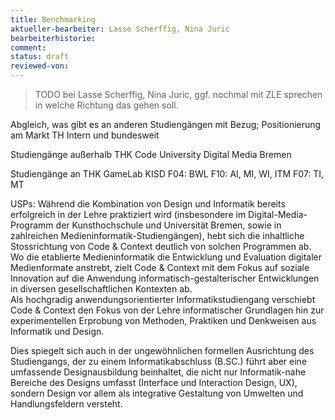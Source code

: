 ```yaml
---
title: Benchmarking
aktueller-bearbeiter: Lasse Scherffig, Nina Juric
bearbeiterhistorie:
comment:
status: draft
reviewed-von:
---
```


> TODO bei Lasse Scherffig, Nina Juric, ggf. nochmal mit ZLE sprechen in welche Richtung das gehen soll.

Abgleich, was gibt es an anderen Studiengängen mit Bezug;
Positionierung am Markt
TH Intern und bundesweit


Studiengänge außerhalb THK
Code University
Digital Media Bremen


Studiengänge an THK
GameLab
KISD
F04: BWL
F10: AI, MI, WI, ITM
F07: TI, MT

USPs: 
Während die Kombination von Design und Informatik bereits erfolgreich in der Lehre praktiziert wird (insbesondere im Digital-Media-Programm der Kunsthochschule und Universität Bremen, sowie in zahlreichen Medieninformatik-Studiengängen), hebt sich die inhaltliche Stossrichtung von Code & Context deutlich von solchen Programmen ab. Wo die etablierte Medieninformatik die Entwicklung und Evaluation digitaler Medienformate anstrebt, zielt Code & Context mit dem Fokus auf soziale Innovation auf die Anwendung informatisch-gestalterischer Entwicklungen in diversen gesellschaftlichen Kontexten ab.  
Als hochgradig anwendungsorientierter Informatikstudiengang verschiebt Code & Context den Fokus von der Lehre informatischer Grundlagen hin zur experimentellen Erprobung von Methoden, Praktiken und Denkweisen aus Informatik und Design.

Dies spiegelt sich auch in der ungewöhnlichen formellen Ausrichtung des Studiengangs, der zu einem Informatikabschluss (B.SC.) führt aber eine umfassende Designausbildung beinhaltet, die nicht nur Informatik-nahe Bereiche des Designs umfasst (Interface und Interaction Design, UX), sondern Design vor allem als integrative Gestaltung von Umwelten und Handlungsfeldern versteht.


